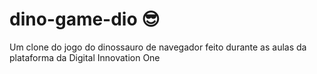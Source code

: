 # dino-game-dio :sunglasses:
Um clone do jogo do dinossauro de navegador feito durante as aulas da plataforma da Digital Innovation One
